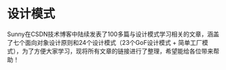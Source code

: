 # 设计模式

Sunny在CSDN技术博客中陆续发表了100多篇与设计模式学习相关的文章，涵盖了七个面向对象设计原则和24个设计模式（23个GoF设计模式 +  简单工厂模式），为了方便大家学习，现将所有文章的链接进行了整理，希望能给各位带来帮助！